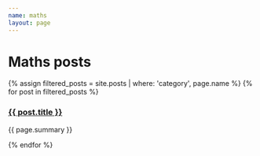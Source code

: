 ```yaml
---
name: maths
layout: page
---
```

# Maths posts

{% assign filtered_posts = site.posts | where: 'category', page.name %}
{% for post in filtered_posts %}
  <h3><a href="{{ post.url }}">{{ post.title }}</a></h3>
  <p>{{ page.summary }}</p>
{% endfor %}

